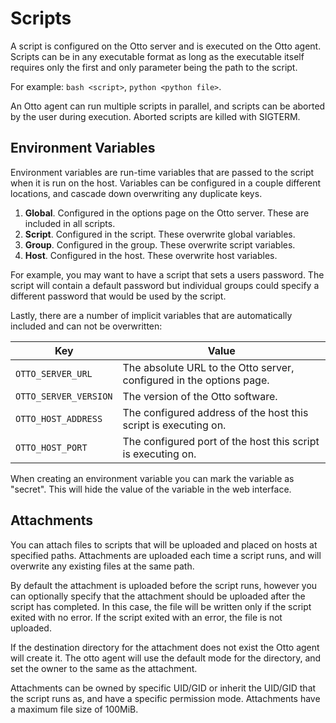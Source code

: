 # Scripts

A script is configured on the Otto server and is executed on the Otto agent. Scripts can be in any executable format as
long as the executable itself requires only the first and only parameter being the path to the script.

For example: `bash <script>`, `python <python file>`.

An Otto agent can run multiple scripts in parallel, and scripts can be aborted by the user during execution. Aborted
scripts are killed with SIGTERM.

## Environment Variables

Environment variables are run-time variables that are passed to the script when it is run on the host. Variables can be
configured in a couple different locations, and cascade down overwriting any duplicate keys.

1. **Global**. Configured in the options page on the Otto server. These are included in all scripts.
2. **Script**. Configured in the script. These overwrite global variables.
3. **Group**. Configured in the group. These overwrite script variables.
4. **Host**. Configured in the host. These overwrite host variables.

For example, you may want to have a script that sets a users password. The script will contain a default password but
individual groups could specify a different password that would be used by the script.

Lastly, there are a number of implicit variables that are automatically included and can not be overwritten:

|Key|Value|
|-|-|
|`OTTO_SERVER_URL`|The absolute URL to the Otto server, configured in the options page.|
|`OTTO_SERVER_VERSION`|The version of the Otto software.|
|`OTTO_HOST_ADDRESS`|The configured address of the host this script is executing on.|
|`OTTO_HOST_PORT`|The configured port of the host this script is executing on.|

When creating an environment variable you can mark the variable as "secret". This will hide the value of the variable in
the web interface.

## Attachments

You can attach files to scripts that will be uploaded and placed on hosts at specified paths. Attachments are uploaded
each time a script runs, and will overwrite any existing files at the same path.

By default the attachment is uploaded before the script runs, however you can optionally specify that the attachment
should be uploaded after the script has completed. In this case, the file will be written only if the script exited with
no error. If the script exited with an error, the file is not uploaded.

If the destination directory for the attachment does not exist the Otto agent will create it. The otto agent will use
the default mode for the directory, and set the owner to the same as the attachment.

Attachments can be owned by specific UID/GID or inherit the UID/GID that the script runs as, and have a specific
permission mode. Attachments have a maximum file size of 100MiB.
